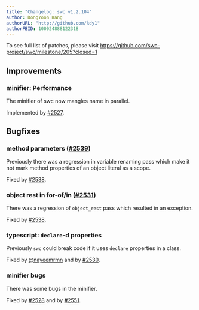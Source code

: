```yaml
---
title: "Changelog: swc v1.2.104"
author: DongYoon Kang
authorURL: "http://github.com/kdy1"
authorFBID: 100024888122318
---
```


To see full list of patches, please visit https://github.com/swc-project/swc/milestone/205?closed=1

## Improvements

### minifier: Performance

The minifier of swc now mangles name in parallel.

Implemented by [#2527](https://github.com/swc-project/swc/pull/2527).

## Bugfixes

### method parameters ([#2539](https://github.com/swc-project/swc/issues/2539))

Previously there was a regression in variable renaming pass which make it not mark method properties of an object literal as a scope.

Fixed by [#2538](https://github.com/swc-project/swc/pull/2538).

### object rest in for-of/in ([#2531](https://github.com/swc-project/swc/issues/2531))

There was a regression of `object_rest` pass which resulted in an exception.

Fixed by [#2538](https://github.com/swc-project/swc/pull/2538).

### typescript: `declare`-d properties

Previously `swc` could break code if it uses `declare` properties in a class.

Fixed by [@nayeemrmn](https://github.com/nayeemrmn) and by [#2530](https://github.com/swc-project/swc/pull/2530).

### minifier bugs

There was some bugs in the minifier.

Fixed by [#2528](https://github.com/swc-project/swc/pull/2528) and by [#2551](https://github.com/swc-project/swc/pull/2551).
